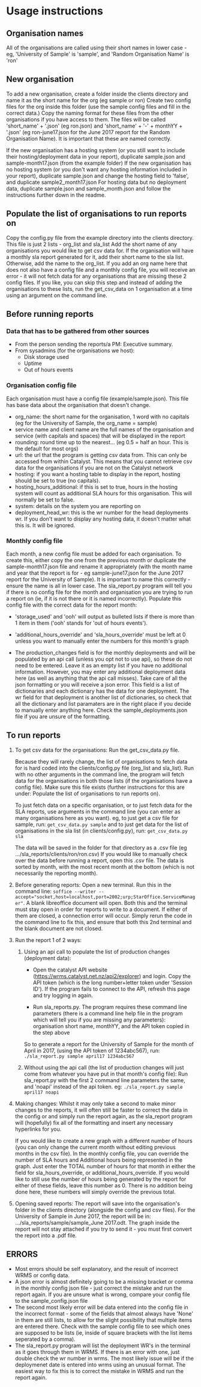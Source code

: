 # Usage instructions

## Organisation names

All of the organisations are called using their short names in lower case - eg, 'University of Sample' is 'sample', and 'Random Organisation Name' is 'ron'


## New organisation

To add a new organisation, create a folder inside the clients directory and name it as the short name for the org (eg sample or ron)
Create two config files for the org inside this folder (use the sample config files and fill in the correct data.) Copy the naming format for these files from the other organisations if you have access to them. The files will be called 'short_name' + '.json' (eg ron.json) and 'short_name' + '-' + monthYY + '.json' (eg ron-june17.json for the June 2017 report for the Random Organisation Name). It is important that these are named correctly.

If the new organisation has a hosting system (or you still want to include their hosting/deployment data in your report), duplicate sample.json and sample-month17.json (from the example folder)
If the new organisation has no hosting system (or you don't want any hosting information included in your report), duplicate sample.json and change the hosting field to 'false', and duplicate sample2_month17.json
For hosting data but no deployment data, duplicate sample.json and sample_month.json and follow the instructions further down in the readme.


## Populate the list of organisations to run reports on

Copy the config.py file from the example directory into the clients directory.
This file is just 2 lists - org_list and sla_list
Add the short name of any organisations you would like to get csv data for. If the organisation will have a monthly sla report generated for it, add their short name to the sla list. Otherwise, add the name to the org_list.
If you add an org name here that does not also have a config file and a monthly config file, you will receive an error - it will not fetch data for any organisations that are missing these 2 config files.
If you like, you can skip this step and instead of adding the organisations to these lists, run the get_csv_data on 1 organisation at a time using an argument on the command line.


## Before running reports

### Data that has to be gathered from other sources

* From the person sending the reports/a PM: Executive summary.
* From sysadmins (for the organisations we host):
    * Disk storage used
    * Uptime
    * Out of hours events

### Organisation config file

Each organisation must have a config file (example/sample.json). This file has base data about the organisation that doesn't change.
* org_name: the short name for the organisation, 1 word with no capitals (eg for the University of Sample, the org_name = sample)
* service name and client name are the full names of the organisation and service (with capitals and spaces) that will be displayed in the report
* rounding: round time up to the nearest... (eg 0.5 = half an hour. This is the default for most orgs)
* url: the url that the program is getting csv data from. This can only be accessed from within Catalyst. This means that you cannot retrieve csv data for the organisations if you are not on the Catalyst network
* hosting: if you want a hosting table to display in the report, hosting should be set to true (no capitals).
* hosting_hours_additional: if this is set to true, hours in the hosting system will count as additional SLA hours for this organisation. This will normally be set to false.
* system: details on the system you are reporting on
* deployment_head_wr: this is the wr number for the head deployments wr. If you don't want to display any hosting data, it doesn't matter what this is. It will be ignored.


### Monthly config file

Each month, a new config file must be added for each organisation.
To create this, either copy the one from the previous month or duplicate the sample-month17.json file and rename it appropriately (with the month name and year that the report is for - eg sample-june17.json for the June 2017 report for the University of Sample).
It is important to name this correctly - ensure the name is all in lower case. The sla_report.py program will tell you if there is no config file for the month and organisation you are trying to run a report on (ie, if it is not there or it is named incorrectly).
Populate this config file with the correct data for the report month:
* 'storage_used' and 'ooh' will output as bulleted lists if there is more than 1 item in them ('ooh' stands for 'out of hours events').
* 'additional_hours_override' and 'sla_hours_override' must be left at 0 unless you want to manually enter the numbers for this month's graph

* The production_changes field is for the monthly deployments and will be populated by an api call (unless you opt not to use api), so these do not need to be entered. Leave it as an empty list if you have no additional information.
However, you may enter any additional deployment data here (as well as anything that the api call misses). Take care of all the json formatting or you will receive a json error. This field is a list of dictionaries and each dictionary has the data for one deployment. The wr field for that deployment is another list of dictionaries, so check that all the dictionary and list paramaters are in the right place if you decide to manually enter anything here. Check the sample_deployments.json file if you are unsure of the formatting.


## To run reports

1.  To get csv data for the organisations:
    Run the get_csv_data.py file.

    Because they will rarely change, the list of organisations to fetch data for is hard coded into the clients/config.py file (org_list and sla_list). Run with no other arguments in the command line, the program will fetch data for the organisations in both those lists (if the organisations have a config file). Make sure this file exists (further instructions for this are under: Populate the list of organisations to run reports on).

    To just fetch data on a specific organisation, or to just fetch data for the SLA reports, use arguments in the command line (you can enter as many organisations here as you want).
    eg, to just get a csv file for sample, run:
    ```get_csv_data.py sample```
    and to just get data for the list of organisations in the sla list (in clients/config.py), run:
    ```get_csv_data.py sla```

    The data will be saved in the folder for that directory as a .csv file (eg .../sla_reports/clients/ron/ron.csv)
    If you would like to manually check over the data before running a report, open this .csv file. The data is sorted by month, with the most recent month at the bottom (which is not necessarily the reporting month).

2.  Before generating reports:
    Open a new terminal.
    Run this in the command line: ```soffice --writer --accept="socket,host=localhost,port=2002;urp;StarOffice.ServiceManager"```.
    A blank libreoffice document will open. Both this and the terminal must stay open in order for reports to write to a document. If either of them are closed, a connection error will occur. Simply rerun the code in the command line to fix this, and ensure that both this 2nd terminal and the blank document are not closed.

3.  Run the report 1 of 2 ways:
    1.  Using an api call to populate the list of production changes (deployment data):

        * Open the catalyst API website (https://wrms.catalyst.net.nz/api2/explorer) and login. Copy the API token (which is the long number+letter token under 'Session ID'). If the program fails to connect to the API, refresh this page and try logging in again.

        * Run sla_reports.py.
        The program requires these command line parameters (there is a command line help file in the program which will tell you if you are missing any parameters):
        organisation short name, monthYY, and the API token copied in the step above

        So to generate a report for the University of Sample for the month of April in 2017, (using the API token of 1234abc567), run:
        ```./sla_report.py sample april17 1234abc567```

    2.  Without using the api call (the list of production changes will just come from whatever you have put in that month's config file):
        Run sla_report.py with the first 2 command line parameters the same, and 'noapi' instead of the api token.
        eg:
        ```./sla_report.py sample april17 noapi```

4.  Making changes:
    Whilst it may only take a second to make minor changes to the reports, it will often still be faster to correct the data in the config or  and simply run the report again, as the sla_report program will (hopefully) fix all of the formatting and insert any necessary hyperlinks for you.

    If you would like to create a new graph with a different number of hours (you can only change the current month without editing previous months in the csv file). In the monthly config file, you can override the number of SLA hours and Additional hours being represented in the graph. Just enter the TOTAL number of hours for that month in either the field for sla_hours_override, or additional_hours_override. If you would like to still use the number of hours being generated by the report for either of these fields, leave this number as 0. There is no addition being done here, these numbers will simply override the previous total.

5.  Opening saved reports:
    The report will save into the organisation's folder in the clients directory (alongside the config and csv files). For the University of Sample in June 2017, the report will be in: .../sla_reports/sample/sample_June 2017.odt.
    The graph inside the report will not stay attached if you try to send it - you must first convert the report into a .pdf file.


## ERRORS

* Most errors should be self explanatory, and the result of incorrect WRMS or config data.
* A json error is almost definitely going to be a missing bracket or comma in the monthly config json file - just correct the mistake and run the report again. If you are unsure what is wrong, compare your config file to the sample_config.json file
* The second most likely error will be data entered into the config file in the incorrect format - some of the fields that almost always have 'None' in them are still lists, to allow for the slight possibility that multiple items are entered there. Check with the sample config file to see which ones are supposed to be lists (ie, inside of square brackets with the list items seperated by a comma).
* The sla_report.py program will list the deployment WR's in the terminal as it goes through them in WRMS. If there is an error with one, just double check the wr number in wrms. The most likely issue will be if the deploymenet date is entered into wrms using an unusual format. The easiest way to fix this is to correct the mistake in WRMS and run the report again.
